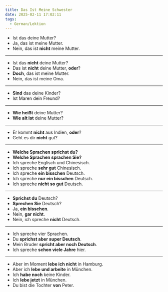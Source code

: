 ```yaml
---
title: Das Ist Meine Schwester
date: 2025-02-11 17:02:11
tags: 
  - German/Lektion
---
```

- Ist das deine Mutter?
- Ja, das ist meine Mutter.
- Nein, das ist **nicht** meine Mutter.
---
- Ist das **nicht** deine Mutter?
- Das ist **nicht** deine Mutter, **oder**?
- **Doch**, das ist meine Mutter.
- Nein, das ist meine Oma.
---
- **Sind** das deine Kinder?
- Ist Maren dein Freund?
---
- **Wie heißt** deine Mutter?
- **Wie alt ist** deine Mutter?
---
- Er kommt **nicht** aus Indien, **oder**?
- Geht es dir **nicht** gut?
---
- **Welche Sprachen sprichst du?**
- **Welche Sprachen sprachen Sie?**
- Ich spreche Englisch und Chinesisch.
- Ich spreche **sehr gut** Chinesisch.
- Ich spreche **ein bisschen** Deutsch.
- Ich spreche **nur ein bisschen** Deutsch.
- Ich spreche **nicht so gut** Deutsch.
---
- **Sprichst du** Deutsch?
- **Sprechen Sie** Deutsch?
- Ja, **ein bisschen**.
- Nein, **gar nicht**.
- Nein, ich spreche **nicht** Deutsch.
---
- Ich spreche vier Sprachen.
- Du **sprichst aber super Deutsch**.
- Mein Bruder **spricht aber noch Deutsch**.
- Ich spreche **schon viele Jahre** hier.
---
- Aber im Moment **lebe ich nicht** in Hamburg.
- Aber ich **lebe und arbeite** in München.
- Ich **habe noch** keine Kinder.
- Ich **lebe jetzt** in München.
- Du bist die Tochter **von** Peter.
